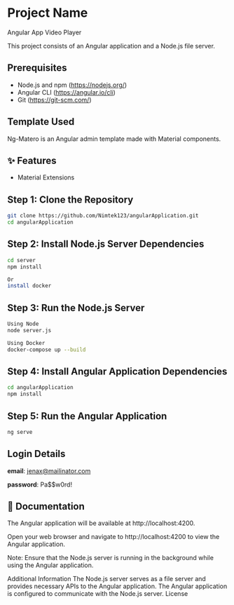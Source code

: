# Project Name
Angular App Video Player

This project consists of an Angular application and a Node.js file server.

## Prerequisites

- Node.js and npm (https://nodejs.org/)
- Angular CLI (https://angular.io/cli)
- Git (https://git-scm.com/)


## Template Used

Ng-Matero is an Angular admin template made with Material components.

## ✨ Features
- Material Extensions


## Step 1: Clone the Repository

```bash
git clone https://github.com/Nimtek123/angularApplication.git
cd angularApplication

```

## Step 2: Install Node.js Server Dependencies
```bash
cd server
npm install

Or
install docker 
```

## Step 3: Run the Node.js Server
```bash
Using Node
node server.js

Using Docker
docker-compose up --build

```

## Step 4: Install Angular Application Dependencies
```bash
cd angularApplication
npm install
```

## Step 5: Run the Angular Application
```bash
ng serve
```
## Login Details
<b>email</b>:  jenax@mailinator.com

<b>password</b>: Pa$$w0rd!

## 📖 Documentation
The Angular application will be available at http://localhost:4200.

Open your web browser and navigate to http://localhost:4200 to view the Angular application.

Note: Ensure that the Node.js server is running in the background while using the Angular application.

Additional Information
The Node.js server serves as a file server and provides necessary APIs to the Angular application.
The Angular application is configured to communicate with the Node.js server.
License
